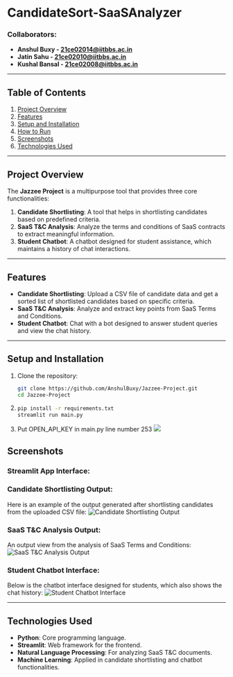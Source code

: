 # CandidateSort-SaaSAnalyzer

### Collaborators:
- **Anshul Buxy - 21ce02014@iitbbs.ac.in**
- **Jatin Sahu - 21ce02010@iitbbs.ac.in**
- **Kushal Bansal - 21ce02008@iitbbs.ac.in**

---

## Table of Contents
1. [Project Overview](#project-overview)
2. [Features](#features)
3. [Setup and Installation](#setup-and-installation)
4. [How to Run](#how-to-run)
5. [Screenshots](#screenshots)
6. [Technologies Used](#technologies-used)


---

## Project Overview
The **Jazzee Project** is a multipurpose tool that provides three core functionalities:
1. **Candidate Shortlisting**: A tool that helps in shortlisting candidates based on predefined criteria.
2. **SaaS T&C Analysis**: Analyze the terms and conditions of SaaS contracts to extract meaningful information.
3. **Student Chatbot**: A chatbot designed for student assistance, which maintains a history of chat interactions.

---

## Features
- **Candidate Shortlisting**: Upload a CSV file of candidate data and get a sorted list of shortlisted candidates based on specific criteria.
- **SaaS T&C Analysis**: Analyze and extract key points from SaaS Terms and Conditions.
- **Student Chatbot**: Chat with a bot designed to answer student queries and view the chat history.

---

## Setup and Installation
1. Clone the repository:
   ```bash
   git clone https://github.com/AnshulBuxy/Jazzee-Project.git
   cd Jazzee-Project

2. ```bash
   pip install -r requirements.txt
   streamlit run main.py
3. Put OPEN_API_KEY in main.py line number 253
   ![](https://github.com/AnshulBuxy/Jazzee-Project/blob/ca64f341b213252f1677894714a2c12a22e08ef3/%7B49A5C78E-71F0-43D9-98FD-E2E356FEC544%7D.png)

## Screenshots

### Streamlit App Interface:
### Candidate Shortlisting Output:
Here is an example of the output generated after shortlisting candidates from the uploaded CSV file:
![Candidate Shortlisting Output](https://github.com/AnshulBuxy/Jazzee-Project/blob/4d85912e1d801ae0381c4bc45d0c4ecf6d56758f/%7BAE8E2FC1-9A25-4832-97D0-04D92F7B5EDF%7D.png)

### SaaS T&C Analysis Output:
An output view from the analysis of SaaS Terms and Conditions:
![SaaS T&C Analysis Output](https://github.com/AnshulBuxy/Jazzee-Project/blob/4d85912e1d801ae0381c4bc45d0c4ecf6d56758f/%7BA16B5444-386C-4047-9EDE-11B7C9BC7413%7D.png)

### Student Chatbot Interface:
Below is the chatbot interface designed for students, which also shows the chat history:
![Student Chatbot Interface](https://github.com/AnshulBuxy/Jazzee-Project/blob/8ad40b486251db7d300dedbf77e986703ff3088e/%7B502DA6E9-F2EE-4AAA-A605-310EE367096B%7D.png)

---

## Technologies Used
- **Python**: Core programming language.
- **Streamlit**: Web framework for the frontend.
- **Natural Language Processing**: For analyzing SaaS T&C documents.
- **Machine Learning**: Applied in candidate shortlisting and chatbot functionalities.
